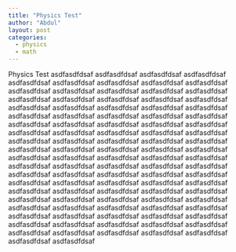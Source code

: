 ```yaml
---
title: "Physics Test"
author: "Abdul"
layout: post
categories:
  - physics
  - math
---
```


Physics Test
asdfasdfdsaf
asdfasdfdsaf
asdfasdfdsaf
asdfasdfdsaf
asdfasdfdsaf
asdfasdfdsaf
asdfasdfdsaf
asdfasdfdsaf
asdfasdfdsaf
asdfasdfdsaf
asdfasdfdsaf
asdfasdfdsaf
asdfasdfdsaf
asdfasdfdsaf
asdfasdfdsaf
asdfasdfdsaf
asdfasdfdsaf
asdfasdfdsaf
asdfasdfdsaf
asdfasdfdsaf
asdfasdfdsaf
asdfasdfdsaf
asdfasdfdsaf
asdfasdfdsaf
asdfasdfdsaf
asdfasdfdsaf
asdfasdfdsaf
asdfasdfdsaf
asdfasdfdsaf
asdfasdfdsaf
asdfasdfdsaf
asdfasdfdsaf
asdfasdfdsaf
asdfasdfdsaf
asdfasdfdsaf
asdfasdfdsaf
asdfasdfdsaf
asdfasdfdsaf
asdfasdfdsaf
asdfasdfdsaf
asdfasdfdsaf
asdfasdfdsaf
asdfasdfdsaf
asdfasdfdsaf
asdfasdfdsaf
asdfasdfdsaf
asdfasdfdsaf
asdfasdfdsaf
asdfasdfdsaf
asdfasdfdsaf
asdfasdfdsaf
asdfasdfdsaf
asdfasdfdsaf
asdfasdfdsaf
asdfasdfdsaf
asdfasdfdsaf
asdfasdfdsaf
asdfasdfdsaf
asdfasdfdsaf
asdfasdfdsaf
asdfasdfdsaf
asdfasdfdsaf
asdfasdfdsaf
asdfasdfdsaf
asdfasdfdsaf
asdfasdfdsaf
asdfasdfdsaf
asdfasdfdsaf
asdfasdfdsaf
asdfasdfdsaf
asdfasdfdsaf
asdfasdfdsaf
asdfasdfdsaf
asdfasdfdsaf
asdfasdfdsaf
asdfasdfdsaf
asdfasdfdsaf
asdfasdfdsaf
asdfasdfdsaf
asdfasdfdsaf
asdfasdfdsaf
asdfasdfdsaf
asdfasdfdsaf
asdfasdfdsaf
asdfasdfdsaf
asdfasdfdsaf
asdfasdfdsaf
asdfasdfdsaf
asdfasdfdsaf
asdfasdfdsaf
asdfasdfdsaf
asdfasdfdsaf
asdfasdfdsaf
asdfasdfdsaf
asdfasdfdsaf
asdfasdfdsaf
asdfasdfdsaf
asdfasdfdsaf
asdfasdfdsaf
asdfasdfdsaf
asdfasdfdsaf
